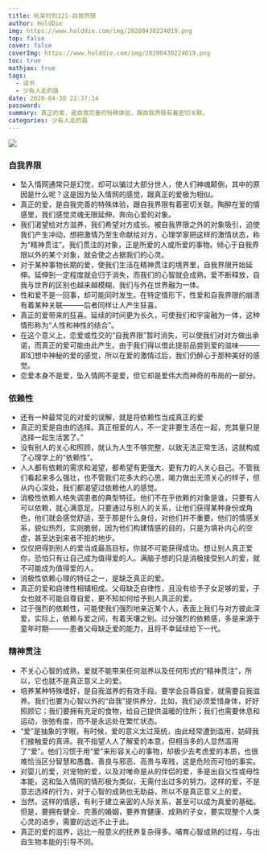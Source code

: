 ```yaml
---
title: 吼呆时刻121-自我界限
author: HoldDie
img: https://www.holddie.com/img/20200430224019.png
top: false
cover: false
coverImg: https://www.holddie.com/img/20200430224019.png
toc: true
mathjax: true
tags:
  - 读书
  - 少有人走的路
date: 2020-04-30 22:37:14
password:
summary: 真正的爱，是自我完善的特殊体验，跟自我界限有着密切关联。
categories: 少有人走的路
---
```


![](https://www.holddie.com/img/20200430224019.png)

### 自我界限

- 坠入情网通常只是幻觉，却可以骗过大部分世人，使人们神魂颠倒，其中的原因是什么呢？这是因为坠入情网的感觉，跟真正的爱极为相似。
- 真正的爱，是自我完善的特殊体验，跟自我界限有着密切关联。陶醉在爱的情感里，我们感觉灵魂无限延伸，奔向心爱的对象。
- 我们渴望给对方滋养，我们希望对方成长。被自我界限之外的对象吸引，迫使我们产生冲动，想把激情乃至生命献给对方，心理学家把这样的激情状态，称为“精神贯注”。我们贯注的对象，正是所爱的人或所爱的事物。倾心于自我界限以外的某个对象，就会使之占据我们的心灵。
- 对于某种事物长期的爱，使我们生活在精神贯注的境界里，自我界限开始延伸。延伸到一定程度就会归于消失，而我们的心智就会成熟，爱不断释放，自我与世界的区别也越来越模糊，我们与外在世界融为一体。
- 性和爱不是一回事，却可能同时发生。在特定情形下，性爱和自我界限的崩溃有着某种关联———后者同样让人产生狂喜。
- 真正的爱带来的狂喜。延续的时间更为长久，可使我们和宇宙融为一体，这种情形称为“人性和神性的结合”。
- 在这个意义上，恋爱或性交的“自我界限”暂时消失，可以使我们对对方做出承诺，而真正的爱可能由此产生。由于我们得以借此提前品尝到爱的滋味———即幻想中神秘的爱的感觉，所以在爱的激情过后，我们仍醉心于那种美好的感觉。
- 恋爱本身不是爱，坠入情网不是爱，但它却是爱伟大而神奇的布局的一部分。

### 依赖性

- 还有一种最常见的对爱的误解，就是将依赖性当成真正的爱
- 真正的爱是自由的选择。真正相爱的人，不一定非要生活在一起，充其量只是选择一起生活罢了。”
- 没有别人的关心和照顾，就认为人生不够完整，以致无法正常生活，这就构成了心理学上的“依赖性”。
- 人人都有依赖的需求和渴望，都希望有更强大、更有力的人关心自己。不管我们看起来多么强壮，也不管我们花多大的心思，竭力做出无须关心的样子，但从内心深处，我们都渴望过依赖他人的感觉。
- 消极性依赖人格失调患者的典型特征。他们不在乎依赖的对象是谁，只要有人可以依赖，就心满意足。只要通过与别人的关系，让他们获得某种身份或角色，他们就会感觉舒适，至于那是什么身份，对他们并不重要。他们的情感关系，貌似热烈，实则脆弱，因为他们构建情感的目的，只是为填补内心的空虚，甚至达到来者不拒的地步。
- 仅仅把得到别人的爱当成最高目标，你就不可能获得成功。想让别人真正爱你，恐怕只有让自己成为值得爱的人。满脑子想的只是消极接受别人的爱，就不可能成为值得爱的人。
- 消极性依赖心理的特征之一，是缺乏真正的爱。
- 真正的爱和自律性相辅相成。父母缺乏自律性，且没有给予子女足够的爱，子女也就不可能自尊自爱，更不知如何给予别人真正的爱。
- 过于强烈的依赖性，可能使我们强烈地亲近某个人，表面上我们与对方彼此深爱，实际上，依赖与爱之间，有着天壤之别。过分强烈的依赖感，多是来源于童年时期———患者父母缺乏爱的能力，且将不幸延续给下一代。

### 精神贯注

- 不关心心智的成熟，爱就不能带来任何滋养以及任何形式的“精神贯注”，所以，它也就不是真正意义上的爱。
- 培养某种特殊嗜好，是自我滋养的有效手段。要学会自尊自爱，就需要自我滋养。我们也要为心智以外的“自我”提供养分，比如，我们必须爱惜身体，好好照顾它；我们要拥有充足的食物，给自己提供温暖的住所；我们也需要休息和运动，张弛有度，而不是永远处在繁忙状态。
- “爱”是抽象的字眼，有时候，爱的意义太过笼统，由此经常遭到滥用，妨碍我们接触爱的真谛。我不指望人人了解爱的本意，但相当多的人显然滥用了“爱”。他们习惯于用“爱”来形容关心的事物，却极少去考虑爱的本质，也很难恰当区分智慧和愚蠢、善良与邪恶、高贵与卑贱，这是危险而可怕的事实。
- 对婴儿的爱，对宠物的爱，以及对唯命是从的伴侣的爱，多是出自父性或母性本能，这和坠入情网的情形极为类似，无需付出过多的努力。这样的爱，不是意志选择的行为，对于心智的成熟也无助益，所以不是真正意义上的爱。
- 当然，这样的情感，有利于建立亲密的人际关系，甚至可以成为真爱的基础。但是，要拥有健全、完善的婚姻，要养育健康、成熟的子女，要实现整个人类心灵的进步，需要的远远不止于此。
- 真正的爱的滋养，远比一般意义的抚养复杂得多。哺育心智成熟的过程，与出自生物本能的引导不同。